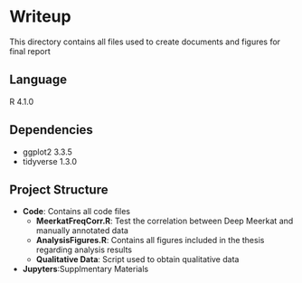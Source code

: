 # Writeup
This directory contains all files used to create documents and figures for final report

## Language
R 4.1.0

## Dependencies
- ggplot2 3.3.5
- tidyverse 1.3.0

## Project Structure
- **Code**: Contains all code files  
    - **MeerkatFreqCorr.R**: Test the correlation between Deep Meerkat and manually annotated data  
    - **AnalysisFigures.R**: Contains all figures included in the thesis regarding analysis results  
    - **Qualitative Data**: Script used to obtain qualitative data  
- **Jupyters**:Supplmentary Materials
